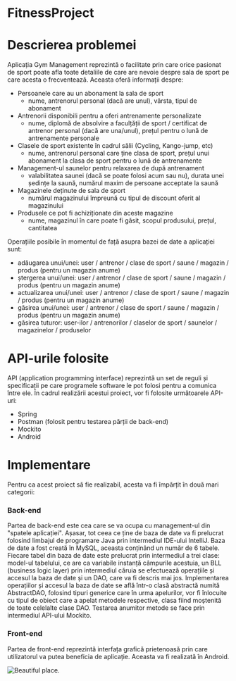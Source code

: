 # FitnessProject

# Descrierea problemei
Aplicația Gym Management reprezintă o facilitate prin care orice pasionat de sport poate afla toate detaliile de care are nevoie despre sala de sport pe care acesta o frecventează. Aceasta oferă informații despre:

- Persoanele care au un abonament la sala de sport 
  - nume, antrenorul personal (dacă are unul), vârsta, tipul de abonament
- Antrenorii disponibili pentru a oferi antrenamente personalizate
  - nume, diplomă de absolvire a faculțății de sport / certificat de antrenor personal (dacă are una/unul), prețul pentru o lună de antrenamente personale
- Clasele de sport existente în cadrul sălii (Cycling, Kango-jump, etc)
  - nume, antrenorul personal care ține clasa de sport, prețul unui abonament la clasa de sport pentru o lună de antrenamente
- Management-ul saunelor pentru relaxarea de după antrenament
  - valabilitatea saunei (dacă se poate folosi acum sau nu), durata unei ședințe la saună, numărul maxim de persoane acceptate la saună
- Magazinele deținute de sala de sport
  - numărul magazinului împreună cu tipul de discount oferit al magazinului
- Produsele ce pot fi achiziționate din aceste magazine
  - nume, magazinul în care poate fi găsit, scopul produsului, prețul, cantitatea

Operațiile posibile în momentul de față asupra bazei de date a aplicației sunt:

- adăugarea unui/unei: user / antrenor / clase de sport / saune / magazin / produs (pentru un magazin anume)
- ștergerea unui/unei: user / antrenor / clase de sport / saune / magazin / produs (pentru un magazin anume)
- actualizarea unui/unei: user / antrenor / clase de sport / saune / magazin / produs (pentru un magazin anume)
- găsirea unui/unei: user / antrenor / clase de sport / saune / magazin / produs (pentru un magazin anume)
- găsirea tuturor: user-ilor / antrenorilor / claselor de sport / saunelor / magazinelor / produselor

# API-urile folosite
API (application programming interface) reprezintă un set de reguli și specificații pe care programele software le pot folosi pentru a comunica între ele.
În cadrul realizării acestui proiect, vor fi folosite următoarele API-uri:
- Spring
- Postman (folosit pentru testarea părții de back-end)
- Mockito
- Android 

# Implementare
Pentru ca acest proiect să fie realizabil, acesta va fi împărțit în două mari categorii:
### Back-end
Partea de back-end este cea care se va ocupa cu management-ul din "spatele aplicației". Așasar, tot ceea ce ține de baza de date va fi prelucrat folosind limbajul de programare Java prin intermediul IDE-ului IntelliJ.
Baza de date a fost creată în MySQL, aceasta conținând un număr de 6 tabele.
Fiecare tabel din baza de date este prelucrat prin intermediul a trei clase: model-ul tabelului, ce are ca variabile instanță câmpurile acestuia, un BLL (business logic layer) prin intermediul căruia se efectuează operațiile și accesul la baza de date și un DAO, care va fi descris mai jos.
Implementarea operațiilor și accesul la baza de date se află într-o clasă abstractă numită AbstractDAO, folosind tipuri generice care în urma apelurilor, vor fi înlocuite cu tipul de obiect care a apelat metodele respective, clasa fiind moștenită de toate celelalte clase DAO.
Testarea anumitor metode se face prin intermediul API-ului Mockito.
### Front-end
Partea de front-end reprezintă interfața grafică prietenoasă prin care utilizatorul va putea beneficia de aplicație. Aceasta va fi realizată în Android.

![Beautiful place.](https://www.dropbox.com/h?preview=Untitled.png)
